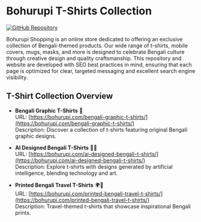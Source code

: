 # Bohurupi T-Shirts Collection

[![GitHub Repository](https://img.shields.io/badge/GitHub-BohurupiTShirts-blue)](https://github.com/yourusername/bohurupishopping)

Bohurupi Shopping is an online store dedicated to offering an exclusive collection of Bengali-themed products. Our wide range of t-shirts, mobile covers, mugs, masks, and more is designed to celebrate Bengali culture through creative design and quality craftsmanship. This repository and website are developed with SEO best practices in mind, ensuring that each page is optimized for clear, targeted messaging and excellent search engine visibility.

## T-Shirt Collection Overview

- **Bengali Graphic T-Shirts** 👕  
  URL: [https://bohurupi.com/bengali-graphic-t-shirts/](https://bohurupi.com/bengali-graphic-t-shirts/)  
  Description: Discover a collection of t-shirts featuring original Bengali graphic designs.

- **AI Designed Bengali T-Shirts** 🤖👕  
  URL: [https://bohurupi.com/ai-designed-bengali-t-shirts/](https://bohurupi.com/ai-designed-bengali-t-shirts/)  
  Description: Explore t-shirts with designs generated by artificial intelligence, blending technology and art.

- **Printed Bengali Travel T-Shirts** 🌍👕  
  URL: [https://bohurupi.com/printed-bengali-travel-t-shirts/](https://bohurupi.com/printed-bengali-travel-t-shirts/)  
  Description: Travel-themed t-shirts that showcase inspirational Bengali prints.

